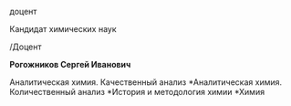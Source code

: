 доцент

Кандидат химических наук

/Доцент

**Рогожников Сергей Иванович**

Аналитическая химия. Качественный анализ
	*Аналитическая химия. Количественный анализ
	*История и методология химии
	*Химия